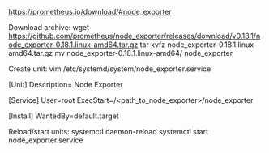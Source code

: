 https://prometheus.io/download/#node_exporter

Download archive:
wget https://github.com/prometheus/node_exporter/releases/download/v0.18.1/node_exporter-0.18.1.linux-amd64.tar.gz
tar xvfz node_exporter-0.18.1.linux-amd64.tar.gz 
mv node_exporter-0.18.1.linux-amd64/ node_exporter

Create unit:
vim /etc/systemd/system/node_exporter.service

[Unit]
Description= Node Exporter

[Service]
User=root
ExecStart=/<path_to_node_exporter>/node_exporter

[Install]
WantedBy=default.target

Reload/start units:
systemctl daemon-reload
systemctl start node_exporter.service

